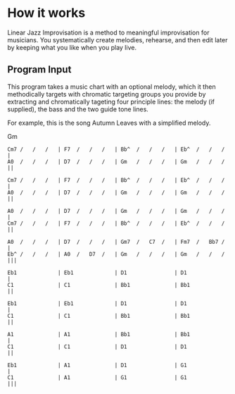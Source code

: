 How it works
============

Linear Jazz Improvisation is a method to meaningful improvisation for musicians. You systematically create melodies, rehearse, and then edit later by keeping what you like when you play live.

Program Input
-------------

This program takes a music chart with an optional melody, which it then methodically targets with chromatic targeting groups you provide by extracting and chromatically tageting four principle lines: the melody (if supplied), the bass and the two guide tone lines.

For example, this is the song Autumn Leaves with a simplified melody.

Gm

    Cm7 /   /   /   | F7  /   /   /   | Bb^  /   /   /   | Eb^  /   /   /   |
    A0  /   /   /   | D7  /   /   /   | Gm   /   /   /   | Gm   /   /   /   ||

    Cm7 /   /   /   | F7  /   /   /   | Bb^  /   /   /   | Eb^  /   /   /   |
    A0  /   /   /   | D7  /   /   /   | Gm   /   /   /   | Gm   /   /   /   ||

    A0  /   /   /   | D7  /   /   /   | Gm   /   /   /   | Gm   /   /   /   |
    Cm7 /   /   /   | F7  /   /   /   | Bb^  /   /   /   | Eb^  /   /   /   ||

    A0  /   /   /   | D7  /   /   /   | Gm7  /   C7  /   | Fm7  /   Bb7 /   |
    Eb^ /   /   /   | A0  /   D7  /   | Gm   /   /   /   | Gm   /   /   /   |||

    Eb1             | Eb1             | D1               | D1               |
    C1              | C1              | Bb1              | Bb1              ||

    Eb1             | Eb1             | D1               | D1               |
    C1              | C1              | Bb1              | Bb1              ||

    A1              | A1              | Bb1              | Bb1              |
    C1              | C1              | D1               | D1               ||

    Eb1             | A1              | D1               | G1               |
    C1              | A1              | G1               | G1               |||
